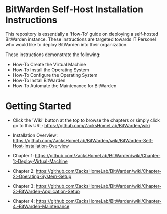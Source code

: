 # BitWarden Self-Host Installation Instructions

This repository is essentially a 'How-To' guide on deploying a self-hosted BitWarden instance. These instructions are targeted towards IT Personel who would like to deploy BitWarden into their organization. 

These instructions demonstrate the following:
* How-To Create the Virtual Machine
* How-To Install the Operating System
* How-To Configure the Operating System
* How-To Install BitWarden
* How-To Automate the Maintenance for BitWarden

# Getting Started
* Click the 'Wiki' button at the top to browse the chapters or simply click go to this URL: https://github.com/ZacksHomeLab/BitWarden/wiki

* Installation Overview: https://github.com/ZacksHomeLab/BitWarden/wiki/BitWarden-Self-Host-Installation-Overview
* Chapter 1: https://github.com/ZacksHomeLab/BitWarden/wiki/Chapter-1:-Deploy-Virtual-Machine
* Chapter 2: https://github.com/ZacksHomeLab/BitWarden/wiki/Chapter-2:-Operating-System-Setup
* Chapter 3: https://github.com/ZacksHomeLab/BitWarden/wiki/Chapter-3:-BitWarden-Application-Setup
* Chapter 4: https://github.com/ZacksHomeLab/BitWarden/wiki/Chapter-4.-BitWarden-Maintenance
